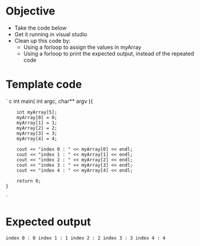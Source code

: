 # Objective
* Take the code below
* Get it running in visual studio
* Clean up this code by:
    * Using a forloop to assign the values in myArray
    * Using a forloop to print the expected output, instead of the repeated code


# Template code
` c
    int main( int argc, char** argv ){
        
        int myArray[5];
        myArray[0] = 0;
        myArray[1] = 1;
        myArray[2] = 2;
        myArray[3] = 3;
        myArray[4] = 4;

        cout << "index 0 : " << myArray[0] << endl;
        cout << "index 1 : " << myArray[1] << endl;
        cout << "index 2 : " << myArray[2] << endl;
        cout << "index 3 : " << myArray[3] << endl;
        cout << "index 4 : " << myArray[4] << endl;
        
        return 0;
    }
`

# Expected output
`
index 0 : 0
index 1 : 1
index 2 : 2
index 3 : 3
index 4 : 4
`
